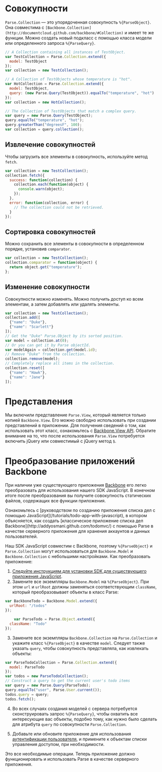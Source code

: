 # Совокупности

`Parse.Collection` &mdash; это упорядоченная совокупность `%{ParseObject}`. Она совместима с `[Backbone.Collection](http://documentcloud.github.com/backbone/#Collection)` и имеет те же функции.  Можно создать новый подкласс с помощью класса модели или определенного запроса `%{ParseQuery}`.

```js
// A Collection containing all instances of TestObject.
var TestCollection = Parse.Collection.extend({
  model: TestObject
});
var collection = new TestCollection();

// A Collection of TestObjects whose temperature is "hot".
var HotCollection = Parse.Collection.extend({
  model: TestObject,
  query: (new Parse.Query(TestObject)).equalTo("temperature", "hot")
});
var collection = new HotCollection();

// The Collection of TestObjects that match a complex query.
var query = new Parse.Query(TestObject);
query.equalTo("temperature", "hot");
query.greaterThan("degreesF", 100);
var collection = query.collection();
```

## Извлечение совокупностей

Чтобы загрузить все элементы в совокупность, используйте метод `fetch`.

```js
var collection = new TestCollection();
collection.fetch({
  success: function(collection) {
    collection.each(function(object) {
      console.warn(object);
    });
  },
  error: function(collection, error) {
    // The collection could not be retrieved.
  }
});
```

## Сортировка совокупностей

Можно сохранить все элементы в совокупности в определенном порядке, установив `comparator`.

```js
var collection = new TestCollection();
collection.comparator = function(object) {
  return object.get("temperature");
};
```

## Изменение совокупности

Совокупности можно изменять.  Можно получить доступ ко всем элементам, а затем добавлять или удалять элементы.

```js
var collection = new TestCollection();
collection.add([
  {"name": "Duke"},
  {"name": "Scarlett"}
]);
// Get the "Duke" Parse.Object by its sorted position.
var model = collection.at(0);
// Or you can get it by Parse objectId.
var modelAgain = collection.get(model.id);
// Remove "Duke" from the collection.
collection.remove(model);
// Completely replace all items in the collection.
collection.reset([
  {"name": "Hawk"},
  {"name": "Jane"}
]);
```

# Представления

Мы включили представление `Parse.View`, который является только копией `Backbone.View`. Его можно свободно использовать при создании представлений в приложении. Для получения сведений о том, как использовать этот класс, ознакомьтесь с [Backbone.View API](http://documentcloud.github.com/backbone/#View).  Обратите внимание на то, что после использования `Parse.View` потребуется включить jQuery или совместимый с jQuery метод `$`.

# Преобразование приложений Backbone

При наличии уже существующего приложения [Backbone](http://documentcloud.github.com/backbone/) его легко преобразовать для использования нашего SDK JavaScript. В конечном итоге после преобразования вы получите совокупность статических файлов, содержащих все функции приложения.

<div class='tip info'><div>
  Ознакомьтесь с [руководством по созданию приложения списка дел с помощью JavaScript](/tutorials/todo-app-with-javascript), в котором объясняется, как создать [классическое приложение списка дел Backbone](http://addyosmani.github.com/todomvc/) с помощью Parse в качестве серверного приложения для хранения аккаунтов и данных пользователей.
</div></div>

Наш SDK JavaScript совместим с Backbone, поэтому  `%{ParseObject}` и `Parse.Collection` могут использоваться для `Backbone.Model` и `Backbone.Collection` с небольшими настройками. Как преобразовать приложение:

1.  [Следуйте инструкциям для установки SDK для существующего приложения JavaScript](/apps/quickstart#js/existing).
2.  Замените все экземпляры `Backbone.Model` на `%{ParseObject}`. При этом `url` и `urlRoot` должны заменяться соответствующим `className`, который преобразовывает объекты в класс Parse:

```js
var BackboneTodo = Backbone.Model.extend({
  urlRoot: "/todos"
});

    var ParseTodo = Parse.Object.extend({
  className: "Todo"
});
```
3.  Замените все экземпляры `Backbone.Collection` на `Parse.Collection` и укажите класс `%{ParseObject}` в качестве `model`. Следует также указать `query`, чтобы совокупность представляла, как извлекать объекты:

```js
var ParseTodoCollection = Parse.Collection.extend({
  model: ParseTodo
});
var todos = new ParseTodoCollection();
// Construct a query to get the current user's todo items
var query = new Parse.Query(ParseTodo);
query.equalTo("user", Parse.User.current());
todos.query = query;
todos.fetch();
```
4.  Во всех случаях создания моделей с сервера потребуется сконструировать запрос `%{ParseQuery}`, чтобы охватить все интересующие вас объекты, подобно тому, как нужно было сделать для атрибута `query` по совокупности `Parse.Collection`.

5.  Добавьте или обновите приложение для использования [аутентификации пользователя](/docs/js_guide#users), и примените к объектам списки управления доступом, при необходимости.

Это все необходимые операции. Теперь приложение должно функционировать и использовать Parse в качестве серверного приложения.
